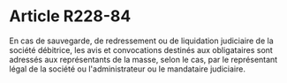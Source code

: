 # Article R228-84

En cas de sauvegarde, de redressement ou de liquidation judiciaire de la société débitrice, les avis et convocations destinés aux obligataires sont adressés aux représentants de la masse, selon le cas, par le représentant légal de la société ou l'administrateur ou le mandataire judiciaire.